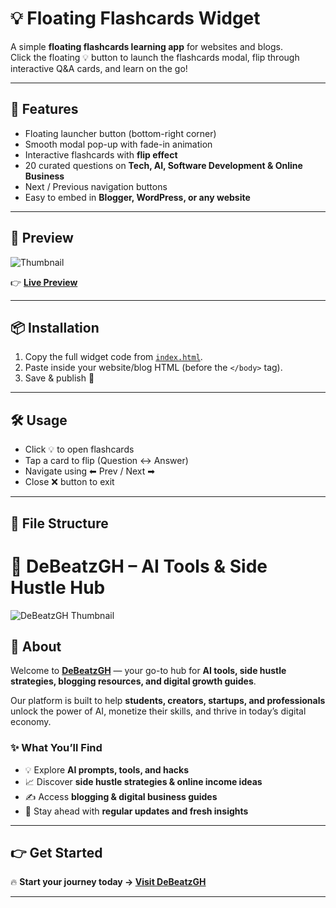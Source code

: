 # 💡 Floating Flashcards Widget

A simple **floating flashcards learning app** for websites and blogs.  
Click the floating 💡 button to launch the flashcards modal, flip through interactive Q&A cards, and learn on the go!

---

## 🚀 Features
- Floating launcher button (bottom-right corner)
- Smooth modal pop-up with fade-in animation
- Interactive flashcards with **flip effect**
- 20 curated questions on **Tech, AI, Software Development & Online Business**
- Next / Previous navigation buttons
- Easy to embed in **Blogger, WordPress, or any website**

---

## 📸 Preview
![Thumbnail](https://debeatzgh.wordpress.com/wp-content/uploads/2025/08/min.png)

👉 **[Live Preview](https://beatzde4.blogspot.com/p/open-debeatzgh.html)**

---

## 📦 Installation
1. Copy the full widget code from [`index.html`](index.html).
2. Paste inside your website/blog HTML (before the `</body>` tag).
3. Save & publish 🚀

---

## 🛠️ Usage
- Click 💡 to open flashcards
- Tap a card to flip (Question ↔ Answer)
- Navigate using ⬅ Prev / Next ➡
- Close ❌ button to exit

---

## 📂 File Structure

# 🚀 DeBeatzGH – AI Tools & Side Hustle Hub  

![DeBeatzGH Thumbnail](https://debeatzgh.wordpress.com/wp-content/uploads/2025/08/designamodernminimalisticdesignfeaturinganai-themedicon28likeabraincircuitorrobot29overlaidwithdebeatzghoraitoolshustles6089986211026037047.jpg)  

## 🌟 About  
Welcome to **[DeBeatzGH](https://debeatzgh.wordpress.com/)** — your go-to hub for **AI tools, side hustle strategies, blogging resources, and digital growth guides**.  

Our platform is built to help **students, creators, startups, and professionals** unlock the power of AI, monetize their skills, and thrive in today’s digital economy.  

### ✨ What You’ll Find  
- 💡 Explore **AI prompts, tools, and hacks**  
- 📈 Discover **side hustle strategies & online income ideas**  
- ✍️ Access **blogging & digital business guides**  
- 🚀 Stay ahead with **regular updates and fresh insights**  

---

## 👉 Get Started  
🔥 **Start your journey today → [Visit DeBeatzGH](https://debeatzgh.wordpress.com/)**  

---
